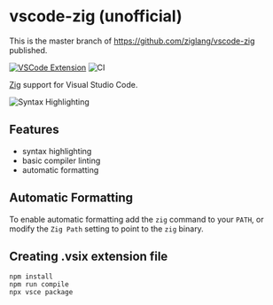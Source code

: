 # vscode-zig (unofficial)

This is the master branch of https://github.com/ziglang/vscode-zig published.

[![VSCode Extension](https://img.shields.io/badge/vscode-extension-brightgreen)](https://marketplace.visualstudio.com/items?itemName=tiehuis.zig)
![CI](https://img.shields.io/github/workflow/status/ziglang/vscode-zig/CI.svg)

[Zig](http://ziglang.org/) support for Visual Studio Code.

![Syntax Highlighting](https://github.com/jarred-sumner/vscode-zig/raw/HEAD/images/example.png)

## Features

- syntax highlighting
- basic compiler linting
- automatic formatting

## Automatic Formatting

To enable automatic formatting add the `zig` command to your `PATH`, or
modify the `Zig Path` setting to point to the `zig` binary.

## Creating .vsix extension file

```
npm install
npm run compile
npx vsce package
```
